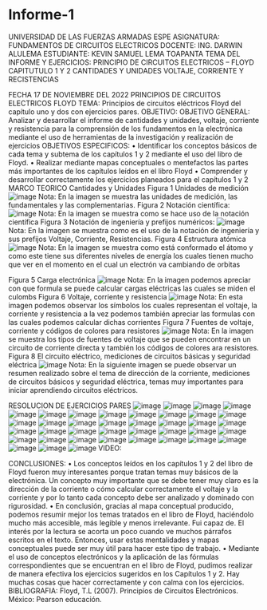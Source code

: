 # Informe-1
UNIVERSIDAD DE LAS FUERZAS ARMADAS ESPE
ASIGNATURA: FUNDAMENTOS DE CIRCUITOS ELECTRICOS 
DOCENTE: ING. DARWIN ALULEMA
ESTUDIANTE: KEVIN SAMUEL LEMA TOAPANTA 
TEMA DEL INFORME Y EJERCICIOS: PRINCIPIO DE CIRCUITOS ELECTRICOS – FLOYD CAPITUTULO 1 Y 2 CANTIDADES Y UNIDADES VOLTAJE, CORRIENTE Y RECISTENCIAS 

FECHA 17 DE NOVIEMBRE DEL 2022
PRINCIPIOS DE CIRCUITOS ELECTRICOS FLOYD 
 TEMA: Principios de circuitos eléctricos Floyd del capítulo uno y dos con ejercicios pares. 
OBJETIVO:
OBJETIVO GENERAL: 
Analizar y desarrollar el informe de cantidades y unidades, voltaje, corriente y resistencia para la comprensión de los fundamentos en la electrónica mediante el uso de herramientas de la investigación y realización de ejercicios 
OBJETIVOS ESPECIFICOS: 
•	Identificar los conceptos básicos de cada tema y subtema de los capítulos 1 y 2 mediante el uso del libro de Floyd.
•	Realizar mediante mapas conceptuales o mentefactos las partes más importantes de los capítulos leídos en el libro Floyd 
•	Comprender y desarrollar correctamente los ejercicios planeados para el capítulos 1 y 2 
MARCO TEORICO
Cantidades y Unidades 
Figura 1 
Unidades de medición 
![image](https://user-images.githubusercontent.com/116772752/200984873-c4b435a2-19c8-4fcc-9d0b-39561ea46987.png)
Nota: En la imagen se muestra las unidades de medición, las fundamentales y las complementarias. 
Figura 2
Notación científica:
![image](https://user-images.githubusercontent.com/116772752/200984968-d4024480-1eb1-473a-a1c8-b24b094d72af.png)
Nota: En la imagen se muestra como se hace uso de la notación científica 
Figura 3
Notación de ingeniería y prefijos numéricos:
![image](https://user-images.githubusercontent.com/116772752/200985063-1b52a96d-3894-45cd-9428-c8aa73e35ca3.png)
Nota: En la imagen se muestra como es el uso de la notación de ingeniería y sus prefijos 
Voltaje, Corriente, Resistencias.
Figura 4
Estructura atómica
![image](https://user-images.githubusercontent.com/116772752/200985194-f5f21fd2-8929-43cc-8228-2e91828a2ede.png)
Nota: En la imagen se muestra como está conformado el átomo y como este tiene sus diferentes niveles de energía los cuales tienen mucho que ver en el momento en el cual un electrón va cambiando de orbitas 

Figura 5 
Carga electrónica
![image](https://user-images.githubusercontent.com/116772752/200985255-d420a862-c78e-44c7-b812-4de69fd47cbf.png)
Nota: En la imagen podemos apreciar con que formula se puede calcular cargas eléctricas las cuales se miden el culombs
Figura 6
Voltaje, corriente y resistencia 
![image](https://user-images.githubusercontent.com/116772752/200985352-1b4a9a2a-9e56-4dc3-97f1-8dc3258ab696.png)
Nota: En esta imagen podemos observar los símbolos  los cuales representan el voltaje, la corriente y resistencia a la vez podemos también apreciar las formulas con las cuales podemos calcular dichas corrientes 
  Figura 7
Fuentes de voltaje, corriente y códigos de colores para resistores 
![image](https://user-images.githubusercontent.com/116772752/200985424-9433f9ea-22cd-4478-99cb-a6ba96656b24.png)
Nota: 	En la imagen se muestra los tipos de fuentes de voltaje que se pueden encontrar en un circuito de corriente directa y también los códigos de colores ara resistores.
Figura 8 
El circuito eléctrico, mediciones de circuitos básicas y seguridad eléctrica 
![image](https://user-images.githubusercontent.com/116772752/200985523-f3164eae-ea6e-4eae-828a-1591b3aaf7b3.png)
Nota: En la siguiente imagen se puede observar un resumen realizado sobre el tema de dirección de la corriente, mediciones de circuitos básicos y seguridad eléctrica, temas muy importantes para iniciar aprendiendo circuitos eléctricos.

RESOLUCION DE EJERCICIOS PARES 
![image](https://user-images.githubusercontent.com/116772752/200985733-35beb083-f920-4a84-b12c-4950dbc15b2b.png)
![image](https://user-images.githubusercontent.com/116772752/200985847-ab99eb2e-94be-4aab-a4ea-dfc6221a5724.png)
![image](https://user-images.githubusercontent.com/116772752/200985916-d98f6283-ecde-4a4b-b523-dd0009ea902c.png)
![image](https://user-images.githubusercontent.com/116772752/200985999-65029d62-d956-481e-8a49-b2f8367c8853.png)
![image](https://user-images.githubusercontent.com/116772752/200986207-ee3f884c-b61e-4365-bde6-9ec1c3543acd.png)
![image](https://user-images.githubusercontent.com/116772752/200986283-a8c7a4ff-db71-44b4-bd95-752f60789a00.png)
![image](https://user-images.githubusercontent.com/116772752/200986328-1f111e35-c0a6-4a7e-a48f-ebb24129e569.png)
![image](https://user-images.githubusercontent.com/116772752/200986347-14e2c851-0b43-4ecf-ba4a-3c7b781d1d60.png)
![image](https://user-images.githubusercontent.com/116772752/200986580-d482f8f5-4531-4c74-b8f1-eda28dc318a0.png)
![image](https://user-images.githubusercontent.com/116772752/200986610-b918cfc7-ccfd-4112-9238-2213ddafa2c1.png)
![image](https://user-images.githubusercontent.com/116772752/200986629-f21da53b-c1d1-4613-8707-14b767bfa17c.png)
![image](https://user-images.githubusercontent.com/116772752/200986649-85e8c533-1433-4ccc-b398-1889555a6be1.png)
![image](https://user-images.githubusercontent.com/116772752/200986676-b79dbb5c-4549-4297-b4b8-d092ba243936.png)
![image](https://user-images.githubusercontent.com/116772752/200986695-8cd467d3-4165-4ea4-8f33-12b174b614e0.png)
![image](https://user-images.githubusercontent.com/116772752/200986718-3dd1d771-ad55-48c6-a82e-32fb6d136e6c.png)
![image](https://user-images.githubusercontent.com/116772752/200986731-7bdad4e5-0b2a-4c2d-b231-0eb67015fea0.png)
![image](https://user-images.githubusercontent.com/116772752/200986746-68333513-570a-42bf-a075-6954a68498ba.png)
![image](https://user-images.githubusercontent.com/116772752/200986763-87fed91d-e758-482c-9875-0d4a0b66ac3c.png)
![image](https://user-images.githubusercontent.com/116772752/200986789-11f0ba62-5355-4b39-be73-02cb2ace8295.png)
![image](https://user-images.githubusercontent.com/116772752/200986804-5b46b133-00af-4daf-9084-fcacfb6c4596.png)
![image](https://user-images.githubusercontent.com/116772752/200986828-cfa868de-335c-476b-ae5d-be0ecf7d09fc.png)
![image](https://user-images.githubusercontent.com/116772752/200986859-30674ee3-f813-45c4-b81a-016a59b3e1c5.png)
![image](https://user-images.githubusercontent.com/116772752/200986901-bd7b7220-f38b-4141-8cce-d55a39071607.png)
![image](https://user-images.githubusercontent.com/116772752/200986916-0a00bf7d-da3f-4cd7-83e3-2bceaf929c37.png)
![image](https://user-images.githubusercontent.com/116772752/200986929-c2b55f53-3c2c-4e22-8d30-8eca250a3a6f.png)
![image](https://user-images.githubusercontent.com/116772752/200986950-ca638c2e-9e37-4e8b-af5f-e2b26ab56626.png)
![image](https://user-images.githubusercontent.com/116772752/200986970-04a9ec21-c4a7-4af4-aa0c-5909d1f47f7c.png)
![image](https://user-images.githubusercontent.com/116772752/200987000-4b271fa7-7e78-4a92-964b-f0f65c416a5f.png)
![image](https://user-images.githubusercontent.com/116772752/200987015-6005a2e9-1485-4a68-a7ee-b607737885ed.png)
![image](https://user-images.githubusercontent.com/116772752/200987028-1017c33d-a367-48cd-b2f4-d1b6529d9f0a.png)
![image](https://user-images.githubusercontent.com/116772752/200987058-cfd9cb33-bf6c-46ae-8696-e35fb7937432.png)
![image](https://user-images.githubusercontent.com/116772752/200987077-1f60a09e-c83b-4464-9988-a8d592696158.png)
![image](https://user-images.githubusercontent.com/116772752/200987097-eec5a39e-f8ed-4edd-84ac-12c3fb13a340.png)
![image](https://user-images.githubusercontent.com/116772752/200987129-baf72523-eb13-4577-80fd-d86340a60746.png)
![image](https://user-images.githubusercontent.com/116772752/200987184-f637955a-bb28-41e9-88da-708da98dde2d.png)
![image](https://user-images.githubusercontent.com/116772752/200987225-39b19cfe-3997-4b43-9090-60e3d0fc7d28.png)
![image](https://user-images.githubusercontent.com/116772752/200987259-969bd4fc-141d-4c1c-888e-42525210841c.png)
![image](https://user-images.githubusercontent.com/116772752/200987285-15e4b004-ad97-413c-aa0b-06841ed4d3a0.png)
![image](https://user-images.githubusercontent.com/116772752/200987323-b804e7f5-7b26-4f7d-898f-e884b4c2d3c1.png)
VIDEO:

CONCLUSIONES:
•	Los conceptos leídos en los capítulos 1 y 2 del libro de Floyd fueron muy interesantes porque tratan temas muy básicos de la electrónica. Un concepto muy importante que se debe tener muy claro es la dirección de la corriente o cómo calcular correctamente el voltaje y la corriente y por lo tanto cada concepto debe ser analizado y dominado con rigurosidad.
•	En conclusión, gracias al mapa conceptual producido, podemos resumir mejor los temas tratados en el libro de Floyd, haciéndolo mucho más accesible, más legible y menos irrelevante. Fui capaz de. El interés por la lectura se acorta un poco cuando ve muchos párrafos escritos en el texto. Entonces, usar estas mentalidades y mapas conceptuales puede ser muy útil para hacer este tipo de trabajo.
•	Mediante el uso de conceptos electrónicos y la aplicación de las fórmulas correspondientes que se encuentran en el libro de Floyd, pudimos realizar de manera efectiva los ejercicios sugeridos en los Capítulos 1 y 2. Hay muchas cosas que hacer correctamente y con calma con los ejercicios.
BIBLIOGRAFIA:
Floyd, T.L (2007). Principios de Circuitos Electrónicos. México: Pearson educación.





